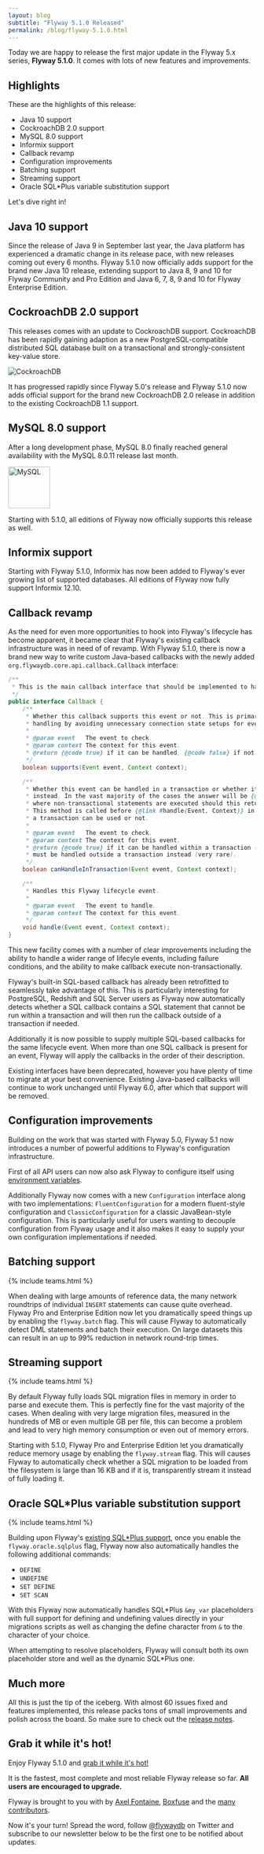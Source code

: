 ```yaml
---
layout: blog
subtitle: "Flyway 5.1.0 Released"
permalink: /blog/flyway-5.1.0.html
---
```

Today we are happy to release the first major update in the Flyway 5.x series, **Flyway 5.1.0**. It comes with lots
of new features and improvements.

## Highlights

These are the highlights of this release:
- Java 10 support
- CockroachDB 2.0 support
- MySQL 8.0 support
- Informix support
- Callback revamp
- Configuration improvements
- Batching support
- Streaming support
- Oracle SQL*Plus variable substitution support

Let's dive right in!

## Java 10 support

Since the release of Java 9 in September last year, the Java platform has experienced a dramatic change in its release 
pace, with new releases coming out every 6 months. Flyway 5.1.0 now officially adds support for the brand new Java 10
release, extending support to Java 8, 9 and 10 for Flyway Community and Pro Edition and Java 6, 7, 8, 9 and 10 for
Flyway Enterprise Edition.

## CockroachDB 2.0 support

This releases comes with an update to CockroachDB support. CockroachDB has been rapidly gaining adaption
as a new PostgreSQL-compatible distributed SQL database built on a transactional and strongly-consistent
key-value store. 

![CockroachDB](/assets/logos/cockroachdb.png)

It has progressed rapidly since Flyway 5.0's release and Flyway 5.1.0 now adds official support for the brand new
CockroachDB 2.0 release in addition to the existing CockroachDB 1.1 support.

## MySQL 8.0 support

After a long development phase, MySQL 8.0 finally reached general availability with the MySQL 8.0.11 release last month.

<img src="/assets/logos/mysql.svg" title="MySQL" height="85">

Starting with 5.1.0, all editions of Flyway now officially supports this release as well.

## Informix support

Starting with Flyway 5.1.0, Informix has now been added to Flyway's ever growing list of supported databases.
All editions of Flyway now fully support Informix 12.10.

## Callback revamp

As the need for even more opportunities to hook into Flyway's lifecycle has become apparent, it became clear that
Flyway's existing callback infrastructure was in need of of revamp. With Flyway 5.1.0, there is now a brand new way
to write custom Java-based callbacks with the newly added `org.flywaydb.core.api.callback.Callback` interface:

```java
/**
 * This is the main callback interface that should be implemented to handle Flyway lifecycle events.
 */
public interface Callback {
    /**
     * Whether this callback supports this event or not. This is primarily meant as a way to optimize event
     * handling by avoiding unnecessary connection state setups for events that will not be handled anyway.
     *
     * @param event   The event to check.
     * @param context The context for this event.
     * @return {@code true} if it can be handled, {@code false} if not.
     */
    boolean supports(Event event, Context context);

    /**
     * Whether this event can be handled in a transaction or whether it must be handled outside a transaction
     * instead. In the vast majority of the cases the answer will be {@code true}. Only in the rare cases 
     * where non-transactional statements are executed should this return {@code false}.
     * This method is called before {@link #handle(Event, Context)} in order to determine in advance whether
     * a transaction can be used or not.
     *
     * @param event   The event to check.
     * @param context The context for this event.
     * @return {@code true} if it can be handled within a transaction (almost all cases). {@code false} if it
     * must be handled outside a transaction instead (very rare).
     */
    boolean canHandleInTransaction(Event event, Context context);

    /**
     * Handles this Flyway lifecycle event.
     *
     * @param event   The event to handle.
     * @param context The context for this event.
     */
    void handle(Event event, Context context);
}
```

This new facility comes with a number of clear improvements including the ability to handle a wider range of lifecyle
events, including failure conditions, and the ability to make callback execute non-transactionally.

Flyway's built-in SQL-based callback has already been retrofitted to seamlessly take advantage of this. This is particularly interesting
for PostgreSQL, Redshift and SQL Server users as Flyway now automatically detects whether a SQL callback contains a
SQL statement that cannot be run within a transaction and will then run the callback outside of a transaction if needed.

Additionally it is now possible to supply multiple SQL-based callbacks for the same lifecycle event. When more than
one SQL callback is present for an event, Flyway will apply the callbacks in the order of their description.

Existing interfaces have been deprecated, however you have plenty of time to migrate at your best convenience.
Existing Java-based callbacks will continue to work unchanged until Flyway 6.0, after which that support will be removed. 

## Configuration improvements

Building on the work that was started with Flyway 5.0, Flyway 5.1 now introduces a number of powerful additions to
Flyway's configuration infrastructure.

First of all API users can now also ask Flyway to configure itself using [environment variables](/documentation/configuration/envvars).

Additionally Flyway now comes with a new `Configuration` interface along with two implementations:
`FluentConfiguration` for a modern fluent-style configuration and `ClassicConfiguration` for a classic JavaBean-style
configuration. This is particularly useful for users wanting to decouple configuration from Flyway usage and it also
makes it easy to supply your own configuration implementations if needed.  

## Batching support
{% include teams.html %}

When dealing with large amounts of reference data, the many network roundtrips of individual `INSERT` statements can
cause quite overhead. Flyway Pro and Enterprise Edition now let you dramatically speed things up by enabling the
`flyway.batch` flag. This will cause Flyway to automatically detect DML statements and batch their execution. On large
datasets this can result in an up to 99% reduction in network round-trip times. 

## Streaming support
{% include teams.html %}

By default Flyway fully loads SQL migration files in memory in order to parse and execute them. This is perfectly
fine for the vast majority of the cases. When dealing with very large migration files, measured in the hundreds of MB or
even multiple GB per file, this can become a problem and lead to very high memory consumption or even out of memory errors.

Starting with 5.1.0, Flyway Pro and Enterprise Edition let you dramatically reduce memory usage by enabling the
`flyway.stream` flag. This will causes Flyway to automatically check whether a SQL migration to be loaded from the
filesystem is large than 16 KB and if it is, transparently stream it instead of fully loading it.

## Oracle SQL*Plus variable substitution support
{% include teams.html %}

Building upon Flyway's [existing SQL*Plus support](/documentation/database/oracle#sqlplus-commands),
once you enable the `flyway.oracle.sqlplus` flag, Flyway now also automatically handles the following additional commands:
 
- `DEFINE`
- `UNDEFINE`
- `SET DEFINE`
- `SET SCAN`

With this Flyway now automatically handles SQL*Plus `&my_var` placeholders with full support for defining and undefining
values directly in your migrations scripts as well as changing the define character from `&` to the character of your choice.

When attempting to resolve placeholders, Flyway will consult both its own placeholder store and well as the dynamic
SQL*Plus one. 

## Much more

All this is just the tip of the iceberg. With almost 60 issues fixed and features implemented, this release packs
tons of small improvements and polish across the board. So make sure to check out the [release notes](/documentation/releaseNotes).

## Grab it while it's hot!

Enjoy Flyway 5.1.0 and [grab it while it's hot!](/download)

It is the fastest, most complete and most reliable Flyway release so far. **All users are encouraged to upgrade.**

Flyway is brought to you with <i class="fa fa-heart"></i> by [Axel Fontaine](https://twitter.com/axelfontaine),
[Boxfuse](https://boxfuse.com) and the [many contributors](/documentation/contribute/hallOfFame).

Now it's your turn! Spread the word, follow [@flywaydb](https://twitter.com/flywaydb) on Twitter and subscribe
to our newsletter below to be the first one to be notified about updates.